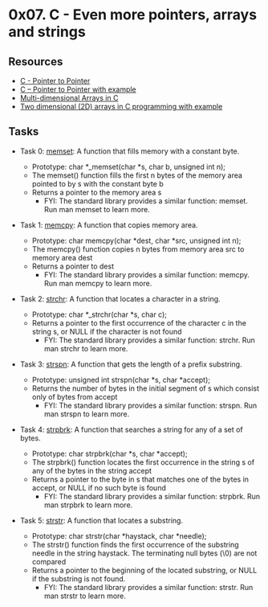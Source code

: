 # 0x07. C - Even more pointers, arrays and strings

## Resources

+ [C - Pointer to Pointer](https://www.tutorialspoint.com/cprogramming/c_pointer_to_pointer.htm)
+ [C – Pointer to Pointer with example](https://beginnersbook.com/2014/01/c-pointer-to-pointer/)
+ [Multi-dimensional Arrays in C](https://www.tutorialspoint.com/cprogramming/c_multi_dimensional_arrays.htm)
+ [Two dimensional (2D) arrays in C programming with example](https://beginnersbook.com/2014/01/2d-arrays-in-c-example/)

## Tasks
+ Task 0: [memset](https://github.com/Hiluhree/alx-low_level_programming/blob/master/0x07-pointers_arrays_strings/0-memset.c): A function that fills memory with a constant byte.

	+ Prototype: char *_memset(char *s, char b, unsigned int n);
	+ The memset() function fills the first n bytes of the memory area pointed to by s with the constant byte b
	+ Returns a pointer to the memory area s
		- FYI: The standard library provides a similar function: memset. Run man memset to learn more.
+ Task 1: [memcpy](https://github.com/Hiluhree/alx-low_level_programming/blob/master/0x07-pointers_arrays_strings/1-memcpy.c): A function that copies memory area.

	+ Prototype: char memcpy(char *dest, char *src, unsigned int n);
	+ The memcpy() function copies n bytes from memory area src to memory area dest
	+ Returns a pointer to dest
		- FYI: The standard library provides a similar function: memcpy. Run man memcpy to learn more.
+ Task 2: [strchr](https://github.com/Hiluhree/alx-low_level_programming/blob/master/0x07-pointers_arrays_strings/2-strchr.c): A function that locates a character in a string.

	+ Prototype: char *_strchr(char *s, char c);
	+ Returns a pointer to the first occurrence of the character c in the string s, or NULL if the character is not found
		- FYI: The standard library provides a similar function: strchr. Run man strchr to learn more.
+ Task 3: [strspn](https://github.com/Hiluhree/alx-low_level_programming/blob/master/0x07-pointers_arrays_strings/3-strspn.c): A  function that gets the length of a prefix substring.

	+ Prototype: unsigned int strspn(char *s, char *accept);
	+ Returns the number of bytes in the initial segment of s which consist only of bytes from accept
		- FYI: The standard library provides a similar function: strspn. Run man strspn to learn more.
+ Task 4: [strpbrk](https://github.com/Hiluhree/alx-low_level_programming/blob/master/0x07-pointers_arrays_strings/4-strpbrk.c): A function that searches a string for any of a set of bytes.

	+ Prototype: char strpbrk(char *s, char *accept);
	+ The strpbrk() function locates the first occurrence in the string s of any of the bytes in the string accept
	+ Returns a pointer to the byte in s that matches one of the bytes in accept, or NULL if no such byte is found
		- FYI: The standard library provides a similar function: strpbrk. Run man strpbrk to learn more.
+ Task 5: [strstr](): A function that locates a substring.

	+ Prototype: char strstr(char *haystack, char *needle);
	+ The strstr() function finds the first occurrence of the substring needle in the string haystack. The terminating null bytes (\0) are not compared
	+ Returns a pointer to the beginning of the located substring, or NULL if the substring is not found.
		- FYI: The standard library provides a similar function: strstr. Run man strstr to learn more.
